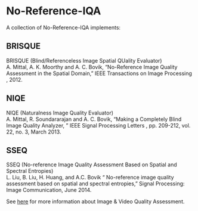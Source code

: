 # No-Reference-IQA
A collection of No-Reference-IQA implements:

BRISQUE 
-------
BRISQUE (Blind/Referenceless Image Spatial QUality Evaluator)  
A. Mittal, A. K. Moorthy and A. C. Bovik, “No-Reference Image Quality Assessment in the Spatial Domain,” IEEE Transactions on Image Processing , 2012.

NIQE  
-------
NIQE (Naturalness Image Quality Evaluator)  
A. Mittal, R. Soundararajan and A. C. Bovik, “Making a Completely Blind Image Quality Analyzer, ” IEEE Signal Processing Letters , pp. 209-212, vol. 22, no. 3, March 2013.

SSEQ  
-------
SSEQ (No-reference Image Quality Assessment Based on Spatial and Spectral Entropies)  
L. Liu, B. Liu, H. Huang, and A.C. Bovik “ No-reference image quality assessment based on spatial and spectral entropies,” Signal Processing: Image Communication, June 2014.  
  
  
See [here](http://live.ece.utexas.edu/research/Quality/index_algorithms.htm) for more information about Image & Video Quality Assessment.

